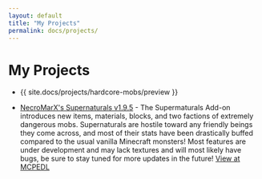 ```yaml
---
layout: default
title: "My Projects"
permalink: docs/projects/
---
```

# My Projects

*   {{ site.docs/projects/hardcore-mobs/preview }}

*   [NecroMarX's Supernaturals v1.9.5](docs/projects/supernaturals) - The Supermaturals Add-on introduces new items, materials, blocks, and two factions of extremely dangerous mobs. Supernaturals are hostile toward any friendly beings they come across, and most of their stats have been drastically buffed compared to the usual vanilla Minecraft monsters! Most features are under development and may lack textures and will most likely have bugs, be sure to stay tuned for more updates in the future! <a href="https://mcpedl.com/the-vampires-addon" target="_blank">View at MCPEDL</a>
